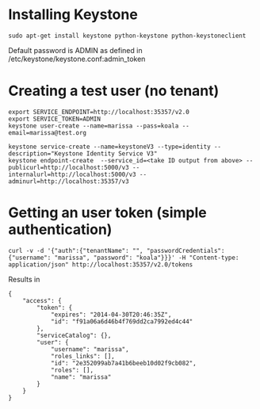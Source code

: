
Installing Keystone
==================================

    sudo apt-get install keystone python-keystone python-keystoneclient

Default password is ADMIN as defined in /etc/keystone/keystone.conf:admin_token


Creating a test user (no tenant)
==================================


    export SERVICE_ENDPOINT=http://localhost:35357/v2.0
    export SERVICE_TOKEN=ADMIN
    keystone user-create --name=marissa --pass=koala --email=marissa@test.org

    keystone service-create --name=keystoneV3 --type=identity --description="Keystone Identity Service V3"
    keystone endpoint-create  --service_id=<take ID output from above> --publicurl=http://localhost:5000/v3 --internalurl=http://localhost:5000/v3 --adminurl=http://localhost:35357/v3
    
Getting an user token (simple authentication)
==================================


    curl -v -d '{"auth":{"tenantName": "", "passwordCredentials": {"username": "marissa", "password": "koala"}}}' -H "Content-type: application/json" http://localhost:35357/v2.0/tokens    

Results in 


    {
        "access": {
            "token": {
                "expires": "2014-04-30T20:46:35Z", 
                "id": "f91a06a6d46b4f769dd2ca7992ed4c44"
            }, 
            "serviceCatalog": {}, 
            "user": {
                "username": "marissa", 
                "roles_links": [], 
                "id": "2e352099ab7a41b6beeb10d02f9cb082", 
                "roles": [], 
                "name": "marissa"
            }
        }
    }
    
